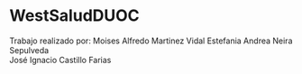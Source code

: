 # WestSaludDUOC
Trabajo realizado por: 
Moises Alfredo Martinez Vidal 
Estefania Andrea Neira Sepulveda  
José Ignacio Castillo Farias 
